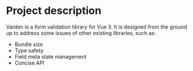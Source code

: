 # Project description

Varden is a form validation library for Vue 3. It is designed from the ground up to address some issues of other
existing libraries, such as:

- Bundle size
- Type safety
- Field meta state management
- Concise API
